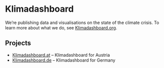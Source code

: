 # Klimadashboard

We’re publishing data and visualisations on the state of the climate crisis.
To learn more about what we do, see [Klimadashboard.org](https://klimadashboard.org).

## Projects
- [Klimadashboard.at](https://klimadashboard.at) – Klimadashboard for Austria
- [Klimadashboard.de](https://klimadashboard.de) – Klimadashboard for Germany
